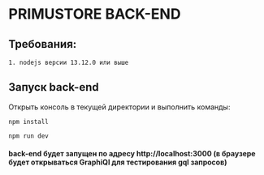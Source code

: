 # PRIMUSTORE BACK-END

## Требования:
    1. nodejs версии 13.12.0 или выше

## Запуск back-end

Открыть консоль в текущей директории и выполнить команды:
```
npm install
```
```
npm run dev
```

#### back-end будет запущен по адресу http://localhost:3000 (в браузере будет открываться GraphiQl для тестирования gql запросов)